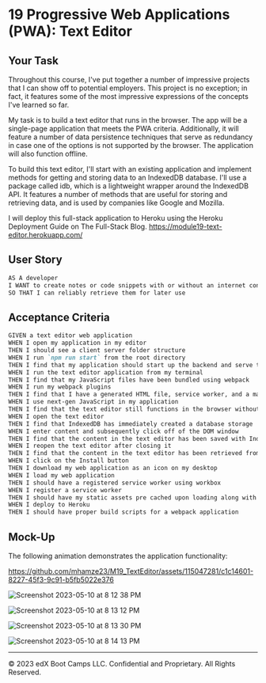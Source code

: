 # 19 Progressive Web Applications (PWA): Text Editor

## Your Task

Throughout this course, I've put together a number of impressive projects that I can show off to potential employers. This project is no exception; in fact, it features some of the most impressive expressions of the concepts I've learned so far.

My task is to build a text editor that runs in the browser. The app will be a single-page application that meets the PWA criteria. Additionally, it will feature a number of data persistence techniques that serve as redundancy in case one of the options is not supported by the browser. The application will also function offline.

To build this text editor, I'll start with an existing application and implement methods for getting and storing data to an IndexedDB database. I'll use a package called idb, which is a lightweight wrapper around the IndexedDB API. It features a number of methods that are useful for storing and retrieving data, and is used by companies like Google and Mozilla.

I will deploy this full-stack application to Heroku using the Heroku Deployment Guide on The Full-Stack Blog. https://module19-text-editor.herokuapp.com/

## User Story

```md
AS A developer
I WANT to create notes or code snippets with or without an internet connection
SO THAT I can reliably retrieve them for later use
```

## Acceptance Criteria

```md
GIVEN a text editor web application
WHEN I open my application in my editor
THEN I should see a client server folder structure
WHEN I run `npm run start` from the root directory
THEN I find that my application should start up the backend and serve the client
WHEN I run the text editor application from my terminal
THEN I find that my JavaScript files have been bundled using webpack
WHEN I run my webpack plugins
THEN I find that I have a generated HTML file, service worker, and a manifest file
WHEN I use next-gen JavaScript in my application
THEN I find that the text editor still functions in the browser without errors
WHEN I open the text editor
THEN I find that IndexedDB has immediately created a database storage
WHEN I enter content and subsequently click off of the DOM window
THEN I find that the content in the text editor has been saved with IndexedDB
WHEN I reopen the text editor after closing it
THEN I find that the content in the text editor has been retrieved from our IndexedDB
WHEN I click on the Install button
THEN I download my web application as an icon on my desktop
WHEN I load my web application
THEN I should have a registered service worker using workbox
WHEN I register a service worker
THEN I should have my static assets pre cached upon loading along with subsequent pages and static assets
WHEN I deploy to Heroku
THEN I should have proper build scripts for a webpack application
```

## Mock-Up

The following animation demonstrates the application functionality:


https://github.com/mhamze23/M19_TextEditor/assets/115047281/c1c14601-8227-45f3-9c91-b5fb5022e376

![Screenshot 2023-05-10 at 8 12 38 PM](https://github.com/mhamze23/M19_TextEditor/assets/115047281/ace0d727-e517-4731-95e9-f2d365bacd61)

![Screenshot 2023-05-10 at 8 13 12 PM](https://github.com/mhamze23/M19_TextEditor/assets/115047281/4ef13617-fffe-48bb-89b3-9efb438732a1)

![Screenshot 2023-05-10 at 8 13 30 PM](https://github.com/mhamze23/M19_TextEditor/assets/115047281/e5932c47-582d-4fbf-b458-11fe3b29377b)

![Screenshot 2023-05-10 at 8 14 13 PM](https://github.com/mhamze23/M19_TextEditor/assets/115047281/5e911a68-257b-4a46-8828-2183e824eb7a)

- - -
© 2023 edX Boot Camps LLC. Confidential and Proprietary. All Rights Reserved.
